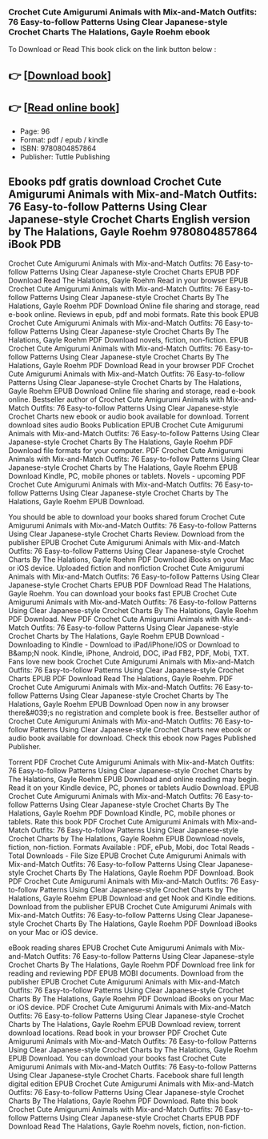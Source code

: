 ### Crochet Cute Amigurumi Animals with Mix-and-Match Outfits: 76 Easy-to-follow Patterns Using Clear Japanese-style Crochet Charts The Halations, Gayle Roehm ebook

To Download or Read This book click on the link button below :

## 👉  [**[Download book](http://get-pdfs.com/download.php?group=book&from=github.com&id=715885&lnk=1066 "Download book")**]

## 👉  [**[Read online book](http://get-pdfs.com/download.php?group=book&from=github.com&id=715885&lnk=1066 "Read online book")**]


* Page: 96
* Format: pdf / epub / kindle
* ISBN: 9780804857864
* Publisher: Tuttle Publishing



## Ebooks pdf gratis download Crochet Cute Amigurumi Animals with Mix-and-Match Outfits: 76 Easy-to-follow Patterns Using Clear Japanese-style Crochet Charts English version by The Halations, Gayle Roehm 9780804857864 iBook PDB


Crochet Cute Amigurumi Animals with Mix-and-Match Outfits: 76 Easy-to-follow Patterns Using Clear Japanese-style Crochet Charts EPUB PDF Download Read The Halations, Gayle Roehm Read in your browser EPUB Crochet Cute Amigurumi Animals with Mix-and-Match Outfits: 76 Easy-to-follow Patterns Using Clear Japanese-style Crochet Charts By The Halations, Gayle Roehm PDF Download Online file sharing and storage, read e-book online. Reviews in epub, pdf and mobi formats. Rate this book EPUB Crochet Cute Amigurumi Animals with Mix-and-Match Outfits: 76 Easy-to-follow Patterns Using Clear Japanese-style Crochet Charts By The Halations, Gayle Roehm PDF Download novels, fiction, non-fiction. EPUB Crochet Cute Amigurumi Animals with Mix-and-Match Outfits: 76 Easy-to-follow Patterns Using Clear Japanese-style Crochet Charts By The Halations, Gayle Roehm PDF Download Read in your browser PDF Crochet Cute Amigurumi Animals with Mix-and-Match Outfits: 76 Easy-to-follow Patterns Using Clear Japanese-style Crochet Charts by The Halations, Gayle Roehm EPUB Download Online file sharing and storage, read e-book online. Bestseller author of Crochet Cute Amigurumi Animals with Mix-and-Match Outfits: 76 Easy-to-follow Patterns Using Clear Japanese-style Crochet Charts new ebook or audio book available for download. Torrent download sites audio Books Publication EPUB Crochet Cute Amigurumi Animals with Mix-and-Match Outfits: 76 Easy-to-follow Patterns Using Clear Japanese-style Crochet Charts By The Halations, Gayle Roehm PDF Download file formats for your computer. PDF Crochet Cute Amigurumi Animals with Mix-and-Match Outfits: 76 Easy-to-follow Patterns Using Clear Japanese-style Crochet Charts by The Halations, Gayle Roehm EPUB Download Kindle, PC, mobile phones or tablets. Novels - upcoming PDF Crochet Cute Amigurumi Animals with Mix-and-Match Outfits: 76 Easy-to-follow Patterns Using Clear Japanese-style Crochet Charts by The Halations, Gayle Roehm EPUB Download.

You should be able to download your books shared forum Crochet Cute Amigurumi Animals with Mix-and-Match Outfits: 76 Easy-to-follow Patterns Using Clear Japanese-style Crochet Charts Review. Download from the publisher EPUB Crochet Cute Amigurumi Animals with Mix-and-Match Outfits: 76 Easy-to-follow Patterns Using Clear Japanese-style Crochet Charts By The Halations, Gayle Roehm PDF Download iBooks on your Mac or iOS device. Uploaded fiction and nonfiction Crochet Cute Amigurumi Animals with Mix-and-Match Outfits: 76 Easy-to-follow Patterns Using Clear Japanese-style Crochet Charts EPUB PDF Download Read The Halations, Gayle Roehm. You can download your books fast EPUB Crochet Cute Amigurumi Animals with Mix-and-Match Outfits: 76 Easy-to-follow Patterns Using Clear Japanese-style Crochet Charts By The Halations, Gayle Roehm PDF Download. New PDF Crochet Cute Amigurumi Animals with Mix-and-Match Outfits: 76 Easy-to-follow Patterns Using Clear Japanese-style Crochet Charts by The Halations, Gayle Roehm EPUB Download - Downloading to Kindle - Download to iPad/iPhone/iOS or Download to B&amp;amp;N nook. Kindle, iPhone, Android, DOC, iPad FB2, PDF, Mobi, TXT. Fans love new book Crochet Cute Amigurumi Animals with Mix-and-Match Outfits: 76 Easy-to-follow Patterns Using Clear Japanese-style Crochet Charts EPUB PDF Download Read The Halations, Gayle Roehm. PDF Crochet Cute Amigurumi Animals with Mix-and-Match Outfits: 76 Easy-to-follow Patterns Using Clear Japanese-style Crochet Charts by The Halations, Gayle Roehm EPUB Download Open now in any browser there&amp;#039;s no registration and complete book is free. Bestseller author of Crochet Cute Amigurumi Animals with Mix-and-Match Outfits: 76 Easy-to-follow Patterns Using Clear Japanese-style Crochet Charts new ebook or audio book available for download. Check this ebook now Pages Published Publisher.

Torrent PDF Crochet Cute Amigurumi Animals with Mix-and-Match Outfits: 76 Easy-to-follow Patterns Using Clear Japanese-style Crochet Charts by The Halations, Gayle Roehm EPUB Download and online reading may begin. Read it on your Kindle device, PC, phones or tablets Audio Download. EPUB Crochet Cute Amigurumi Animals with Mix-and-Match Outfits: 76 Easy-to-follow Patterns Using Clear Japanese-style Crochet Charts By The Halations, Gayle Roehm PDF Download Kindle, PC, mobile phones or tablets. Rate this book PDF Crochet Cute Amigurumi Animals with Mix-and-Match Outfits: 76 Easy-to-follow Patterns Using Clear Japanese-style Crochet Charts by The Halations, Gayle Roehm EPUB Download novels, fiction, non-fiction. Formats Available : PDF, ePub, Mobi, doc Total Reads - Total Downloads - File Size EPUB Crochet Cute Amigurumi Animals with Mix-and-Match Outfits: 76 Easy-to-follow Patterns Using Clear Japanese-style Crochet Charts By The Halations, Gayle Roehm PDF Download. Book PDF Crochet Cute Amigurumi Animals with Mix-and-Match Outfits: 76 Easy-to-follow Patterns Using Clear Japanese-style Crochet Charts by The Halations, Gayle Roehm EPUB Download and get Nook and Kindle editions. Download from the publisher EPUB Crochet Cute Amigurumi Animals with Mix-and-Match Outfits: 76 Easy-to-follow Patterns Using Clear Japanese-style Crochet Charts By The Halations, Gayle Roehm PDF Download iBooks on your Mac or iOS device.

eBook reading shares EPUB Crochet Cute Amigurumi Animals with Mix-and-Match Outfits: 76 Easy-to-follow Patterns Using Clear Japanese-style Crochet Charts By The Halations, Gayle Roehm PDF Download free link for reading and reviewing PDF EPUB MOBI documents. Download from the publisher EPUB Crochet Cute Amigurumi Animals with Mix-and-Match Outfits: 76 Easy-to-follow Patterns Using Clear Japanese-style Crochet Charts By The Halations, Gayle Roehm PDF Download iBooks on your Mac or iOS device. PDF Crochet Cute Amigurumi Animals with Mix-and-Match Outfits: 76 Easy-to-follow Patterns Using Clear Japanese-style Crochet Charts by The Halations, Gayle Roehm EPUB Download review, torrent download locations. Read book in your browser PDF Crochet Cute Amigurumi Animals with Mix-and-Match Outfits: 76 Easy-to-follow Patterns Using Clear Japanese-style Crochet Charts by The Halations, Gayle Roehm EPUB Download. You can download your books fast Crochet Cute Amigurumi Animals with Mix-and-Match Outfits: 76 Easy-to-follow Patterns Using Clear Japanese-style Crochet Charts. Facebook share full length digital edition EPUB Crochet Cute Amigurumi Animals with Mix-and-Match Outfits: 76 Easy-to-follow Patterns Using Clear Japanese-style Crochet Charts By The Halations, Gayle Roehm PDF Download. Rate this book Crochet Cute Amigurumi Animals with Mix-and-Match Outfits: 76 Easy-to-follow Patterns Using Clear Japanese-style Crochet Charts EPUB PDF Download Read The Halations, Gayle Roehm novels, fiction, non-fiction.





